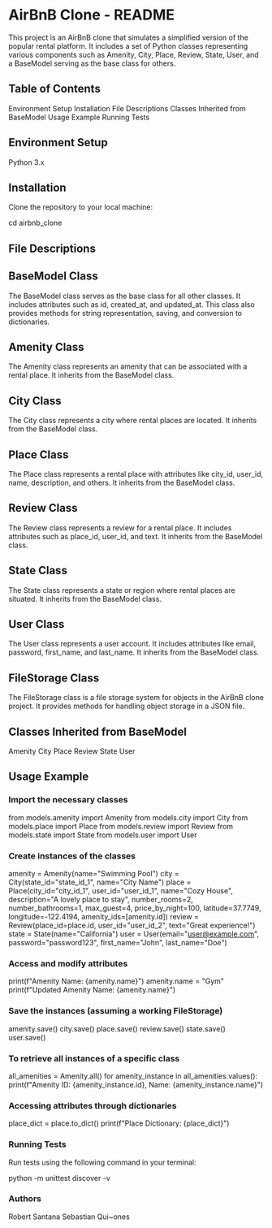 # AirBnB Clone - README

This project is an AirBnB clone that simulates a simplified version of the popular rental platform. It includes a set of Python classes representing various components such as Amenity, City, Place, Review, State, User, and a BaseModel serving as the base class for others.

## Table of Contents
Environment Setup
Installation
File Descriptions
Classes Inherited from BaseModel
Usage Example
Running Tests

## Environment Setup
Python 3.x
## Installation
Clone the repository to your local machine:

cd airbnb_clone

## File Descriptions
## BaseModel Class
The BaseModel class serves as the base class for all other classes. It includes attributes such as id, created_at, and updated_at. This class also provides methods for string representation, saving, and conversion to dictionaries.

## Amenity Class
The Amenity class represents an amenity that can be associated with a rental place. It inherits from the BaseModel class.

## City Class
The City class represents a city where rental places are located. It inherits from the BaseModel class.

## Place Class
The Place class represents a rental place with attributes like city_id, user_id, name, description, and others. It inherits from the BaseModel class.

## Review Class
The Review class represents a review for a rental place. It includes attributes such as place_id, user_id, and text. It inherits from the BaseModel class.

## State Class
The State class represents a state or region where rental places are situated. It inherits from the BaseModel class.

## User Class
The User class represents a user account. It includes attributes like email, password, first_name, and last_name. It inherits from the BaseModel class.

## FileStorage Class
The FileStorage class is a file storage system for objects in the AirBnB clone project. It provides methods for handling object storage in a JSON file.

## Classes Inherited from BaseModel
Amenity
City
Place
Review
State
User
## Usage Example

### Import the necessary classes
from models.amenity import Amenity
from models.city import City
from models.place import Place
from models.review import Review
from models.state import State
from models.user import User

### Create instances of the classes
amenity = Amenity(name="Swimming Pool")
city = City(state_id="state_id_1", name="City Name")
place = Place(city_id="city_id_1", user_id="user_id_1", name="Cozy House", description="A lovely place to stay",
              number_rooms=2, number_bathrooms=1, max_guest=4, price_by_night=100, latitude=37.7749, longitude=-122.4194,
              amenity_ids=[amenity.id])
review = Review(place_id=place.id, user_id="user_id_2", text="Great experience!")
state = State(name="California")
user = User(email="user@example.com", password="password123", first_name="John", last_name="Doe")

### Access and modify attributes
print(f"Amenity Name: {amenity.name}")
amenity.name = "Gym"
print(f"Updated Amenity Name: {amenity.name}")

### Save the instances (assuming a working FileStorage)
amenity.save()
city.save()
place.save()
review.save()
state.save()
user.save()

### To retrieve all instances of a specific class
all_amenities = Amenity.all()
for amenity_instance in all_amenities.values():
    print(f"Amenity ID: {amenity_instance.id}, Name: {amenity_instance.name}")

### Accessing attributes through dictionaries
place_dict = place.to_dict()
print(f"Place Dictionary: {place_dict}")


### Running Tests
Run tests using the following command in your terminal:

python -m unittest discover -v

### Authors
Robert Santana
Sebastian Qui~ones